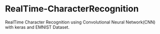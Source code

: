 # RealTime-CharacterRecognition
RealTime Character Recognition using Convolutional Neural Network(CNN) with keras and EMNIST Dataset.
